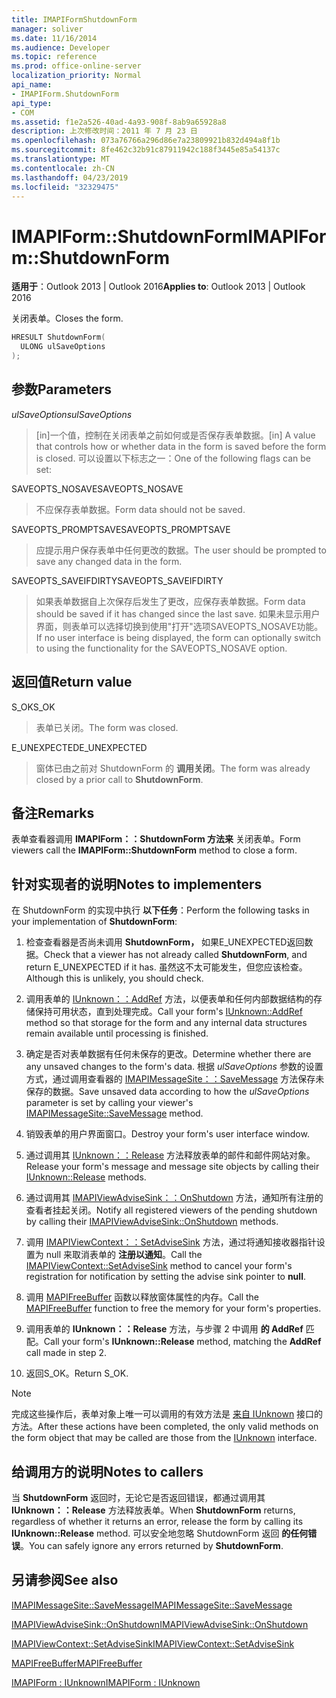 ```yaml
---
title: IMAPIFormShutdownForm
manager: soliver
ms.date: 11/16/2014
ms.audience: Developer
ms.topic: reference
ms.prod: office-online-server
localization_priority: Normal
api_name:
- IMAPIForm.ShutdownForm
api_type:
- COM
ms.assetid: f1e2a526-40ad-4a93-908f-8ab9a65928a8
description: 上次修改时间：2011 年 7 月 23 日
ms.openlocfilehash: 073a76766a296d86e7a23809921b832d494a8f1b
ms.sourcegitcommit: 8fe462c32b91c87911942c188f3445e85a54137c
ms.translationtype: MT
ms.contentlocale: zh-CN
ms.lasthandoff: 04/23/2019
ms.locfileid: "32329475"
---
```

# <a name="imapiformshutdownform"></a><span data-ttu-id="40437-103">IMAPIForm::ShutdownForm</span><span class="sxs-lookup"><span data-stu-id="40437-103">IMAPIForm::ShutdownForm</span></span>

  
  
<span data-ttu-id="40437-104">**适用于**：Outlook 2013 | Outlook 2016</span><span class="sxs-lookup"><span data-stu-id="40437-104">**Applies to**: Outlook 2013 | Outlook 2016</span></span> 
  
<span data-ttu-id="40437-105">关闭表单。</span><span class="sxs-lookup"><span data-stu-id="40437-105">Closes the form.</span></span>
  
```cpp
HRESULT ShutdownForm(
  ULONG ulSaveOptions
);
```

## <a name="parameters"></a><span data-ttu-id="40437-106">参数</span><span class="sxs-lookup"><span data-stu-id="40437-106">Parameters</span></span>

 <span data-ttu-id="40437-107">_ulSaveOptions_</span><span class="sxs-lookup"><span data-stu-id="40437-107">_ulSaveOptions_</span></span>
  
> <span data-ttu-id="40437-108">[in]一个值，控制在关闭表单之前如何或是否保存表单数据。</span><span class="sxs-lookup"><span data-stu-id="40437-108">[in] A value that controls how or whether data in the form is saved before the form is closed.</span></span> <span data-ttu-id="40437-109">可以设置以下标志之一：</span><span class="sxs-lookup"><span data-stu-id="40437-109">One of the following flags can be set:</span></span>
    
<span data-ttu-id="40437-110">SAVEOPTS_NOSAVE</span><span class="sxs-lookup"><span data-stu-id="40437-110">SAVEOPTS_NOSAVE</span></span> 
  
> <span data-ttu-id="40437-111">不应保存表单数据。</span><span class="sxs-lookup"><span data-stu-id="40437-111">Form data should not be saved.</span></span>
    
<span data-ttu-id="40437-112">SAVEOPTS_PROMPTSAVE</span><span class="sxs-lookup"><span data-stu-id="40437-112">SAVEOPTS_PROMPTSAVE</span></span> 
  
> <span data-ttu-id="40437-113">应提示用户保存表单中任何更改的数据。</span><span class="sxs-lookup"><span data-stu-id="40437-113">The user should be prompted to save any changed data in the form.</span></span>
    
<span data-ttu-id="40437-114">SAVEOPTS_SAVEIFDIRTY</span><span class="sxs-lookup"><span data-stu-id="40437-114">SAVEOPTS_SAVEIFDIRTY</span></span> 
  
> <span data-ttu-id="40437-115">如果表单数据自上次保存后发生了更改，应保存表单数据。</span><span class="sxs-lookup"><span data-stu-id="40437-115">Form data should be saved if it has changed since the last save.</span></span> <span data-ttu-id="40437-116">如果未显示用户界面，则表单可以选择切换到使用"打开"选项SAVEOPTS_NOSAVE功能。</span><span class="sxs-lookup"><span data-stu-id="40437-116">If no user interface is being displayed, the form can optionally switch to using the functionality for the SAVEOPTS_NOSAVE option.</span></span>
    
## <a name="return-value"></a><span data-ttu-id="40437-117">返回值</span><span class="sxs-lookup"><span data-stu-id="40437-117">Return value</span></span>

<span data-ttu-id="40437-118">S_OK</span><span class="sxs-lookup"><span data-stu-id="40437-118">S_OK</span></span> 
  
> <span data-ttu-id="40437-119">表单已关闭。</span><span class="sxs-lookup"><span data-stu-id="40437-119">The form was closed.</span></span>
    
<span data-ttu-id="40437-120">E_UNEXPECTED</span><span class="sxs-lookup"><span data-stu-id="40437-120">E_UNEXPECTED</span></span> 
  
> <span data-ttu-id="40437-121">窗体已由之前对 ShutdownForm 的 **调用关闭**。</span><span class="sxs-lookup"><span data-stu-id="40437-121">The form was already closed by a prior call to **ShutdownForm**.</span></span>
    
## <a name="remarks"></a><span data-ttu-id="40437-122">备注</span><span class="sxs-lookup"><span data-stu-id="40437-122">Remarks</span></span>

<span data-ttu-id="40437-123">表单查看器调用 **IMAPIForm：：ShutdownForm 方法来** 关闭表单。</span><span class="sxs-lookup"><span data-stu-id="40437-123">Form viewers call the **IMAPIForm::ShutdownForm** method to close a form.</span></span> 
  
## <a name="notes-to-implementers"></a><span data-ttu-id="40437-124">针对实现者的说明</span><span class="sxs-lookup"><span data-stu-id="40437-124">Notes to implementers</span></span>

<span data-ttu-id="40437-125">在 ShutdownForm 的实现中执行 **以下任务**：</span><span class="sxs-lookup"><span data-stu-id="40437-125">Perform the following tasks in your implementation of **ShutdownForm**:</span></span>
  
1. <span data-ttu-id="40437-126">检查查看器是否尚未调用 **ShutdownForm，** 如果E_UNEXPECTED返回数据。</span><span class="sxs-lookup"><span data-stu-id="40437-126">Check that a viewer has not already called **ShutdownForm**, and return E_UNEXPECTED if it has.</span></span> <span data-ttu-id="40437-127">虽然这不太可能发生，但您应该检查。</span><span class="sxs-lookup"><span data-stu-id="40437-127">Although this is unlikely, you should check.</span></span>
    
2. <span data-ttu-id="40437-128">调用表单的 [IUnknown：：AddRef](https://msdn.microsoft.com/library/ms691379%28VS.85%29.aspx) 方法，以便表单和任何内部数据结构的存储保持可用状态，直到处理完成。</span><span class="sxs-lookup"><span data-stu-id="40437-128">Call your form's [IUnknown::AddRef](https://msdn.microsoft.com/library/ms691379%28VS.85%29.aspx) method so that storage for the form and any internal data structures remain available until processing is finished.</span></span> 
    
3. <span data-ttu-id="40437-129">确定是否对表单数据有任何未保存的更改。</span><span class="sxs-lookup"><span data-stu-id="40437-129">Determine whether there are any unsaved changes to the form's data.</span></span> <span data-ttu-id="40437-130">根据  _ulSaveOptions_ 参数的设置方式，通过调用查看器的 [IMAPIMessageSite：：SaveMessage](imapimessagesite-savemessage.md) 方法保存未保存的数据。</span><span class="sxs-lookup"><span data-stu-id="40437-130">Save unsaved data according to how the  _ulSaveOptions_ parameter is set by calling your viewer's [IMAPIMessageSite::SaveMessage](imapimessagesite-savemessage.md) method.</span></span> 
    
4. <span data-ttu-id="40437-131">销毁表单的用户界面窗口。</span><span class="sxs-lookup"><span data-stu-id="40437-131">Destroy your form's user interface window.</span></span>
    
5. <span data-ttu-id="40437-132">通过调用其 [IUnknown：：Release](https://msdn.microsoft.com/library/ms682317%28v=VS.85%29.aspx) 方法释放表单的邮件和邮件网站对象。</span><span class="sxs-lookup"><span data-stu-id="40437-132">Release your form's message and message site objects by calling their [IUnknown::Release](https://msdn.microsoft.com/library/ms682317%28v=VS.85%29.aspx) methods.</span></span> 
    
6. <span data-ttu-id="40437-133">通过调用其 [IMAPIViewAdviseSink：：OnShutdown](imapiviewadvisesink-onshutdown.md) 方法，通知所有注册的查看者挂起关闭。</span><span class="sxs-lookup"><span data-stu-id="40437-133">Notify all registered viewers of the pending shutdown by calling their [IMAPIViewAdviseSink::OnShutdown](imapiviewadvisesink-onshutdown.md) methods.</span></span> 
    
7. <span data-ttu-id="40437-134">调用 [IMAPIViewContext：：SetAdviseSink](imapiviewcontext-setadvisesink.md) 方法，通过将通知接收器指针设置为 null 来取消表单的 **注册以通知**。</span><span class="sxs-lookup"><span data-stu-id="40437-134">Call the [IMAPIViewContext::SetAdviseSink](imapiviewcontext-setadvisesink.md) method to cancel your form's registration for notification by setting the advise sink pointer to **null**.</span></span>
    
8. <span data-ttu-id="40437-135">调用 [MAPIFreeBuffer](mapifreebuffer.md) 函数以释放窗体属性的内存。</span><span class="sxs-lookup"><span data-stu-id="40437-135">Call the [MAPIFreeBuffer](mapifreebuffer.md) function to free the memory for your form's properties.</span></span> 
    
9. <span data-ttu-id="40437-136">调用表单的 **IUnknown：：Release** 方法，与步骤 2 中调用 **的 AddRef** 匹配。</span><span class="sxs-lookup"><span data-stu-id="40437-136">Call your form's **IUnknown::Release** method, matching the **AddRef** call made in step 2.</span></span> 
    
10. <span data-ttu-id="40437-137">返回S_OK。</span><span class="sxs-lookup"><span data-stu-id="40437-137">Return S_OK.</span></span>
    
> [!NOTE]
> <span data-ttu-id="40437-138">完成这些操作后，表单对象上唯一可以调用的有效方法是 [来自 IUnknown](https://msdn.microsoft.com/library/ms680509%28v=VS.85%29.aspx) 接口的方法。</span><span class="sxs-lookup"><span data-stu-id="40437-138">After these actions have been completed, the only valid methods on the form object that may be called are those from the [IUnknown](https://msdn.microsoft.com/library/ms680509%28v=VS.85%29.aspx) interface.</span></span> 
  
## <a name="notes-to-callers"></a><span data-ttu-id="40437-139">给调用方的说明</span><span class="sxs-lookup"><span data-stu-id="40437-139">Notes to callers</span></span>

<span data-ttu-id="40437-140">当 **ShutdownForm** 返回时，无论它是否返回错误，都通过调用其 **IUnknown：：Release** 方法释放表单。</span><span class="sxs-lookup"><span data-stu-id="40437-140">When **ShutdownForm** returns, regardless of whether it returns an error, release the form by calling its **IUnknown::Release** method.</span></span> <span data-ttu-id="40437-141">可以安全地忽略 ShutdownForm 返回 **的任何错误**。</span><span class="sxs-lookup"><span data-stu-id="40437-141">You can safely ignore any errors returned by **ShutdownForm**.</span></span>
  
## <a name="see-also"></a><span data-ttu-id="40437-142">另请参阅</span><span class="sxs-lookup"><span data-stu-id="40437-142">See also</span></span>



[<span data-ttu-id="40437-143">IMAPIMessageSite::SaveMessage</span><span class="sxs-lookup"><span data-stu-id="40437-143">IMAPIMessageSite::SaveMessage</span></span>](imapimessagesite-savemessage.md)
  
[<span data-ttu-id="40437-144">IMAPIViewAdviseSink::OnShutdown</span><span class="sxs-lookup"><span data-stu-id="40437-144">IMAPIViewAdviseSink::OnShutdown</span></span>](imapiviewadvisesink-onshutdown.md)
  
[<span data-ttu-id="40437-145">IMAPIViewContext::SetAdviseSink</span><span class="sxs-lookup"><span data-stu-id="40437-145">IMAPIViewContext::SetAdviseSink</span></span>](imapiviewcontext-setadvisesink.md)
  
[<span data-ttu-id="40437-146">MAPIFreeBuffer</span><span class="sxs-lookup"><span data-stu-id="40437-146">MAPIFreeBuffer</span></span>](mapifreebuffer.md)
  
[<span data-ttu-id="40437-147">IMAPIForm : IUnknown</span><span class="sxs-lookup"><span data-stu-id="40437-147">IMAPIForm : IUnknown</span></span>](imapiformiunknown.md)

